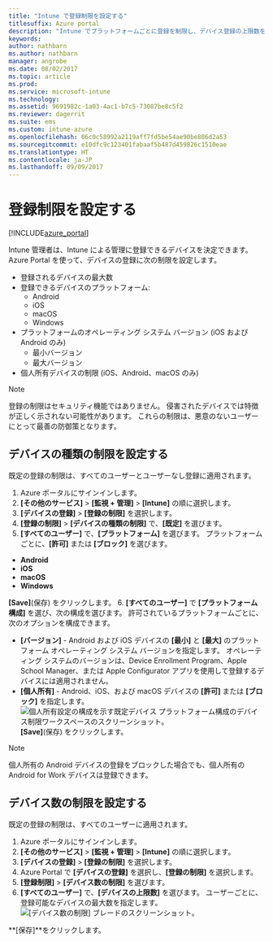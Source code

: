 ```yaml
---
title: "Intune で登録制限を設定する"
titlesuffix: Azure portal
description: "Intune でプラットフォームごとに登録を制限し、デバイス登録の上限数を設定します。 \""
keywords: 
author: nathbarn
ms.author: nathbarn
manager: angrobe
ms.date: 08/02/2017
ms.topic: article
ms.prod: 
ms.service: microsoft-intune
ms.technology: 
ms.assetid: 9691982c-1a03-4ac1-b7c5-73087be8c5f2
ms.reviewer: dagerrit
ms.suite: ems
ms.custom: intune-azure
ms.openlocfilehash: 06c0c58992a2119aff7fd5be54ae90be886d2a53
ms.sourcegitcommit: e10dfc9c123401fabaaf5b487d459826c1510eae
ms.translationtype: HT
ms.contentlocale: ja-JP
ms.lasthandoff: 09/09/2017
---
```

# <a name="set-enrollment-restrictions"></a>登録制限を設定する

[!INCLUDE[azure_portal](./includes/azure_portal.md)]

Intune 管理者は、Intune による管理に登録できるデバイスを決定できます。 Azure Portal を使って、デバイスの登録に次の制限を設定します。

- 登録されるデバイスの最大数
- 登録できるデバイスのプラットフォーム:
  - Android
  - iOS
  - macOS
  - Windows
- プラットフォームのオペレーティング システム バージョン (iOS および Android のみ)
  - 最小バージョン
  - 最大バージョン
- 個人所有デバイスの制限 (iOS、Android、macOS のみ)

>[!NOTE]
>登録の制限はセキュリティ機能ではありません。 侵害されたデバイスでは特徴が正しく示されない可能性があります。 これらの制限は、悪意のないユーザーにとって最善の防御策となります。

## <a name="set-device-type-restrictions"></a>デバイスの種類の制限を設定する
既定の登録の制限は、すべてのユーザーとユーザーなし登録に適用されます。
1. Azure ポータルにサインインします。
2. **[その他のサービス]** > **[監視 + 管理]** > **[Intune]** の順に選択します。
3. **[デバイスの登録]** > **[登録の制限]** を選択します。
4. **[登録の制限]** > **[デバイスの種類の制限]** で、**[既定]** を選びます。
5. **[すべてのユーザー]** で、**[プラットフォーム]** を選びます。 プラットフォームごとに、**[許可]** または **[ブロック]** を選びます。
  - **Android**
  - **iOS**
  - **macOS**
  - **Windows**

  **[Save]**(保存) をクリックします。
6. **[すべてのユーザー]** で **[プラットフォーム構成]** を選び、次の構成を選びます。 許可されているプラットフォームごとに、次のオプションを構成できます。
  - **[バージョン]** - Android および iOS デバイスの **[最小]** と **[最大]** のプラットフォーム オペレーティング システム バージョンを指定します。 オペレーティング システムのバージョンは、Device Enrollment Program、Apple School Manager、または Apple Configurator アプリを使用して登録するデバイスには適用されません。
  - **[個人所有]** - Android、iOS、および macOS デバイスの **[許可]** または **[ブロック]** を指定します。
  ![個人所有設定の構成を示す既定デバイス プラットフォーム構成のデバイス制限ワークスペースのスクリーンショット。](media/device-restrictions-platform-configurations.png)
  **[Save]**(保存) をクリックします。

>[!NOTE]
>個人所有の Android デバイスの登録をブロックした場合でも、個人所有の Android for Work デバイスは登録できます。

## <a name="set-device-limit-restrictions"></a>デバイス数の制限を設定する
既定の登録の制限は、すべてのユーザーに適用されます。
1. Azure ポータルにサインインします。
2. **[その他のサービス]** > **[監視 + 管理]** > **[Intune]** の順に選択します。
3. **[デバイスの登録]** > **[登録の制限]** を選択します。
4. Azure Portal で **[デバイスの登録]** を選択し、**[登録の制限]** を選択します。
5. **[登録制限]** > **[デバイス数の制限]** を選びます。
6. **[すべてのユーザー]** で、**[デバイスの上限数]** を選びます。 ユーザーごとに、登録可能なデバイスの最大数を指定します。  
![[デバイス数の制限] ブレードのスクリーンショット。](./media/device-restrictions-limit.png)

  **[保存]**をクリックします。
